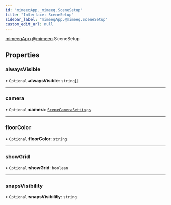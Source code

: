 ```yaml
---
id: "mimeeqApp._mimeeq.SceneSetup"
title: "Interface: SceneSetup"
sidebar_label: "mimeeqApp.@mimeeq.SceneSetup"
custom_edit_url: null
---
```


[mimeeqApp](../modules/mimeeqApp.md).[@mimeeq](../namespaces/mimeeqApp._mimeeq.md).SceneSetup

## Properties

### alwaysVisible

• `Optional` **alwaysVisible**: `string`[]

___

### camera

• `Optional` **camera**: [`SceneCameraSettings`](mimeeqApp._mimeeq.SceneCameraSettings.md)

___

### floorColor

• `Optional` **floorColor**: `string`

___

### showGrid

• `Optional` **showGrid**: `boolean`

___

### snapsVisibility

• `Optional` **snapsVisibility**: `string`
